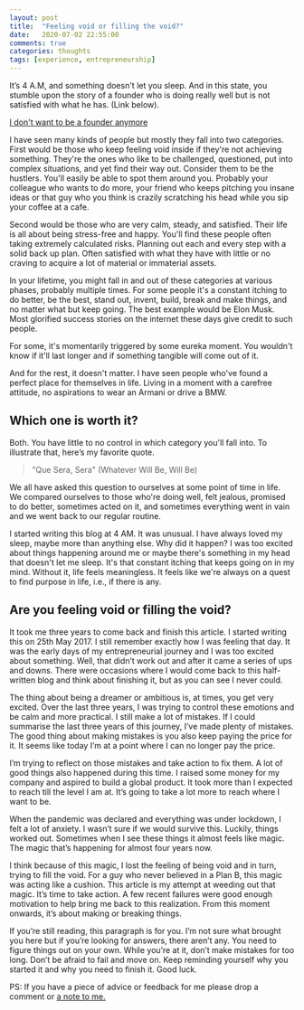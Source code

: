 ```yaml
---
layout: post
title:  "Feeling void or filling the void?"
date:   2020-07-02 22:55:00
comments: true
categories: thoughts
tags: [experience, entrepreneurship]
---
```

It’s 4 A.M, and something doesn't let you sleep. And in this state, you stumble upon the story of a founder who is doing really well but is not satisfied with what he has. (Link below).
 
[I don't want to be a founder anymore](https://news.ycombinator.com/item?id=14417758)
 
I have seen many kinds of people but mostly they fall into two categories. First would be those who keep feeling void inside if they're not achieving something. They're the ones who like to be challenged, questioned, put into complex situations, and yet find their way out. Consider them to be the hustlers. You'll easily be able to spot them around you. Probably your colleague who wants to do more, your friend who keeps pitching you insane ideas or that guy who you think is crazily scratching his head while you sip your coffee at a cafe.
 
Second would be those who are very calm, steady, and satisfied. Their life is all about being stress-free and happy. You'll find these people often taking extremely calculated risks. Planning out each and every step with a solid back up plan. Often satisfied with what they have with little or no craving to acquire a lot of material or immaterial assets.
 
In your lifetime, you might fall in and out of these categories at various phases, probably multiple times. For some people it's a constant itching to do better, be the best, stand out, invent, build, break and make things, and no matter what but keep going. The best example would be Elon Musk. Most glorified success stories on the internet these days give credit to such people.
 
For some, it's momentarily triggered by some eureka moment. You wouldn't know if it'll last longer and if something tangible will come out of it.
 
And for the rest, it doesn't matter. I have seen people who've found a perfect place for themselves in life. Living in a moment with a carefree attitude, no aspirations to wear an Armani or drive a BMW.
   
Which one is worth it?
----
Both. You have little to no control in which category you'll fall into. To illustrate that, here’s my favorite quote.
 
  > "Que Sera, Sera" (Whatever Will Be, Will Be)
 
We all have asked this question to ourselves at some point of time in life. We compared ourselves to those who're doing well, felt jealous, promised to do better, sometimes acted on it, and sometimes everything went in vain and we went back to our regular routine.
 
I started writing this blog at 4 AM. It was unusual. I have always loved my sleep, maybe more than anything else. Why did it happen? I was too excited about things happening around me or maybe there's something in my head that doesn't let me sleep. It's that constant itching that keeps going on in my mind. Without it, life feels meaningless. It feels like we're always on a quest to find purpose in life, i.e., if there is any.
 


Are you feeling void or filling the void?
----
It took me three years to come back and finish this article. I started writing this on 25th May 2017. I still remember exactly how I was feeling that day. It was the early days of my entrepreneurial journey and I was too excited about something. Well, that didn’t work out and after it came a series of ups and downs. There were occasions where I would come back to this half-written blog and think about finishing it, but as you can see I never could.
 
The thing about being a dreamer or ambitious is, at times, you get very excited. Over the last three years, I was trying to control these emotions and be calm and more practical. I still make a lot of mistakes. If I could summarise the last three years of this journey, I’ve made plenty of mistakes. The good thing about making mistakes is you also keep paying the price for it. It seems like today I’m at a point where I can no longer pay the price.
 
I’m trying to reflect on those mistakes and take action to fix them. A lot of good things also happened during this time. I raised some money for my company and aspired to build a global product. It took more than I expected to reach till the level I am at. It’s going to take a lot more to reach where I want to be.
 
When the pandemic was declared and everything was under lockdown, I felt a lot of anxiety.  I wasn’t sure if we would survive this. Luckily, things worked out. Sometimes when I see these things it almost feels like magic. The magic that’s happening for almost four years now.
 
I think because of this magic, I lost the feeling of being void and in turn, trying to fill the void. For a guy who never believed in a Plan B, this magic was acting like a cushion. This article is my attempt at weeding out that magic. It’s time to take action. A few recent failures were good enough motivation to help bring me back to this realization. From this moment onwards, it’s about making or breaking things.
 
If you’re still reading, this paragraph is for you. I’m not sure what brought you here but if you’re looking for answers, there aren’t any. You need to figure things out on your own. While you’re at it, don’t make mistakes for too long. Don’t be afraid to fail and move on. Keep reminding yourself why you started it and why you need to finish it. Good luck.
 


PS: If you have a piece of advice or feedback for me please drop a comment or [a note to me.](mailto:me@nikunjthakkar.com)

